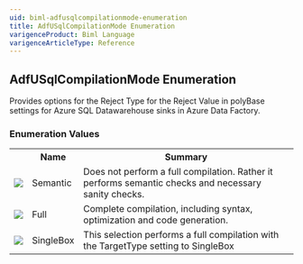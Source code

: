 ```yaml
---
uid: biml-adfusqlcompilationmode-enumeration
title: AdfUSqlCompilationMode Enumeration
varigenceProduct: Biml Language
varigenceArticleType: Reference
---
```


## AdfUSqlCompilationMode Enumeration<div class="LanguageSummary"><div class ="SummaryItem">Provides options for the Reject Type for the Reject Value in polyBase settings for Azure SQL Datawarehouse sinks in Azure Data Factory.</div></div><div class="EnumValueGroup">### Enumeration Values<table id="EnumValue" class="MemberList"><tbody><tr><th class="MemberTypeIconColumnHeader">&nbsp;</th><th class="MemberNameColumnHeader">Name</th><th class="MemberSummaryColumnHeader">Summary</th></tr><tr class="cd0"><td align="center" class="MemberTypeIcon"><img src="enumValue.png"></img></td><td class="MemberName">Semantic</td><td class="MemberSummary"><div class ="SummaryItem">Does not perform a full compilation. Rather it performs semantic checks and necessary sanity checks.</div></td></tr><tr class="cd1"><td align="center" class="MemberTypeIcon"><img src="enumValue.png"></img></td><td class="MemberName">Full</td><td class="MemberSummary"><div class ="SummaryItem">Complete compilation, including syntax, optimization and code generation.</div></td></tr><tr class="cd0"><td align="center" class="MemberTypeIcon"><img src="enumValue.png"></img></td><td class="MemberName">SingleBox</td><td class="MemberSummary"><div class ="SummaryItem">This selection performs a full compilation with the TargetType setting to SingleBox</div></td></tr></tbody></table></div>